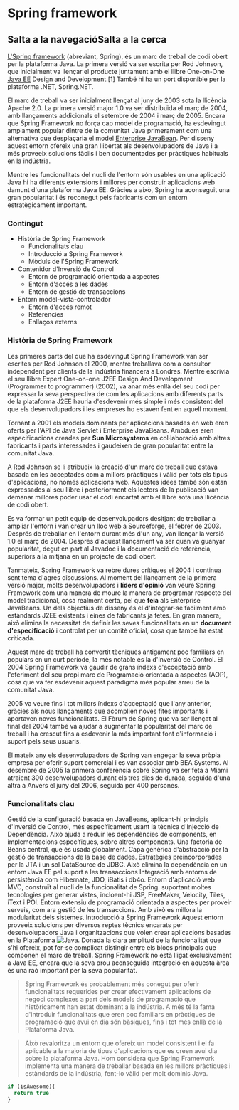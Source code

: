 # Spring framework
## Salta a la navegacióSalta a la cerca
[L'Spring framework](https://ca.wikipedia.org/wiki/Spring_framework) (abreviant, Spring), és un marc de treball de codi obert per la plataforma Java. La primera versió va ser escrita per Rod Johnson, que inicialment va llençar el producte juntament amb el llibre One-on-One [Java EE](https://ca.wikipedia.org/wiki/Java_EE) Design and Development.[1] També hi ha un port disponible per la plataforma .NET, Spring.NET.

El marc de treball va ser inicialment llençat al juny de 2003 sota la llicència Apache 2.0. La primera versió major 1.0 va ser distribuïda el març de 2004, amb llançaments addicionals el setembre de 2004 i març de 2005. Encara que Spring Framework no força cap model de programació, ha esdevingut amplament popular dintre de la comunitat Java primerament com una alternativa que desplaçaria el model [Enterprise JavaBean](https://ca.wikipedia.org/wiki/Enterprise_JavaBean). Per disseny aquest entorn ofereix una gran llibertat als desenvolupadors de Java i a més proveeix solucions fàcils i ben documentades per pràctiques habituals en la indústria.

Mentre les funcionalitats del nucli de l'entorn són usables en una aplicació Java hi ha diferents extensions i millores per construir aplicacions web damunt d'una plataforma Java EE. Gràcies a això, Spring ha aconseguit una gran popularitat i és reconegut pels fabricants com un entorn estratègicament important.


### Contingut
* Història de Spring Framework
    * Funcionalitats clau
    * Introducció a Spring Framework
    * Mòduls de l'Spring Framework
* Contenidor d'Inversió de Control
    * Entorn de programació orientada a aspectes
    * Entorn d'accés a les dades
    * Entorn de gestió de transaccions
* Entorn model-vista-controlador
    * Entorn d'accés remot
    * Referències
    * Enllaços externs
### Història de Spring Framework
Les primeres parts del que ha esdevingut Spring Framework van ser escrites per Rod Johnson el 2000, mentre treballava com a consultor independent per clients de la indústria financera a Londres. Mentre escrivia el seu llibre Expert One-on-one J2EE Design And Development (Programmer to programmer) (2002), va anar més enllà del seu codi per expressar la seva perspectiva de com les aplicacions amb diferents parts de la plataforma J2EE hauria d'esdevenir més simple i més consistent del que els desenvolupadors i les empreses ho estaven fent en aquell moment.

Tornant a 2001 els models dominants per aplicacions basades en web eren oferts per l'API de Java Servlet i Enterprise JavaBeans. Ambdues eren especificacions creades per **Sun Microsystems** en col·laboració amb altres fabricants i parts interessades i gaudeixen de gran popularitat entre la comunitat Java.

A Rod Johnson se li atribueix la creació d'un marc de treball que estava basada en les acceptades com a millors pràctiques i vàlid per tots els tipus d'aplicacions, no només aplicacions web. Aquestes idees també són estan expressades al seu llibre i posteriorment els lectors de la publicació van demanar millores poder usar el codi encartat amb el llibre sota una llicència de codi obert.

Es va formar un petit equip de desenvolupadors desitjant de treballar a ampliar l'entorn i van crear un lloc web a Sourceforge, el febrer de 2003. Després de treballar en l'entorn durant més d'un any, van llençar la versió 1.0 el març de 2004. Després d'aquest llançament va ser quan va guanyar popularitat, degut en part al Javadoc i la documentació de referència, superiors a la mitjana en un projecte de codi obert.

Tanmateix, Spring Framework va rebre dures crítiques el 2004 i continua sent tema d'agres discussions. Al moment del llançament de la primera versió major, molts desenvolupadors i **líders d'opinió** van veure Spring Framework com una manera de moure la manera de programar respecte del model tradicional, cosa realment certa, pel que __feia__ als Enterprise JavaBeans. Un dels objectius de disseny és el d'integrar-se fàcilment amb estàndards J2EE existents i eines de fabricants ja fetes. En gran manera, això elimina la necessitat de definir les seves funcionalitats en un __document d'especificació__ i controlat per un comitè oficial, cosa que també ha estat criticada.

Aquest marc de treball ha convertit tècniques antigament poc familiars en populars en un curt període, la més notable és la d'Inversió de Control. El 2004 Spring Framework va gaudir de grans índexs d'acceptació amb l'oferiment del seu propi marc de Programació orientada a aspectes (AOP), cosa que va fer esdevenir aquest paradigma més popular arreu de la comunitat Java.

2005 va veure fins i tot millors índexs d'acceptació que l'any anterior, gràcies als nous llançaments que acomplien noves fites importants i aportaven noves funcionalitats. El Fòrum de Spring que va ser llençat al final del 2004 també va ajudar a augmentar la popularitat del marc de treball i ha crescut fins a esdevenir la més important font d'informació i suport pels seus usuaris.

El mateix any els desenvolupadors de Spring van engegar la seva pròpia empresa per oferir suport comercial i es van associar amb BEA Systems. Al desembre de 2005 la primera conferència sobre Spring va ser feta a Miami atraient 300 desenvolupadors durant els tres dies de durada, seguida d'una altra a Anvers el juny del 2006, seguida per 400 persones.

### Funcionalitats clau
Gestió de la configuració basada en JavaBeans, aplicant-hi principis d'Inversió de Control, més específicament usant la tècnica d'Injecció de Dependència. Això ajuda a reduir les dependències de components, en implementacions específiques, sobre altres components.
Una factoria de Beans central, que és usada globalment.
Capa genèrica d'abstracció per la gestió de transaccions de la base de dades.
Estratègies preincorporades per la JTA i un sol DataSource de JDBC. Això elimina la dependència en un entorn Java EE pel suport a les transaccions
Integració amb entorns de persistència com Hibernate, JDO, iBatis i db4o.
Entorn d'aplicació web MVC, construït al nucli de la funcionalitat de Spring. suportant moltes tecnologies per generar vistes, incloent-hi JSP, FreeMaker, Velocity, Tiles, iText i POI.
Entorn extensiu de programació orientada a aspectes per proveir serveis, com ara gestió de les transaccions. Amb això es millora la modularitat dels sistemes.
Introducció a Spring Framework
Aquest entorn proveeix solucions per diversos reptes tècnics encarats per desenvolupadors Java i organitzacions que volen crear aplicacions basades en la Plataforma ![Java](https://i.blogs.es/53044d/java/1366_521.jpg). Donada la clara amplitud de la funcionalitat que s'hi ofereix, pot fer-se complicat distingir entre els blocs principals que componen el marc de treball. Spring Framework no està lligat exclusivament a Java EE, encara que la seva prou aconseguida integració en aquesta àrea és una raó important per la seva popularitat.

>Spring Framework és probablement més conegut per oferir funcionalitats requerides per crear efectivament aplicacions de negoci complexes a part dels models de programació que històricament han estat dominant a la indústria. A més té la fama d'introduir funcionalitats que eren poc familiars en pràctiques de programació que avui en dia són bàsiques, fins i tot més enllà de la Plataforma Java.

>Això revaloritza un entorn que ofereix un model consistent i el fa aplicable a la majoria de tipus d'aplicacions que es creen avui dia sobre la plataforma Java. Hom considera que Spring Framework implementa una manera de treballar basada en les millors pràctiques i estàndards de la indústria, fent-lo vàlid per molt dominis Java.

```javascript
if (isAwesome){
  return true
}
```